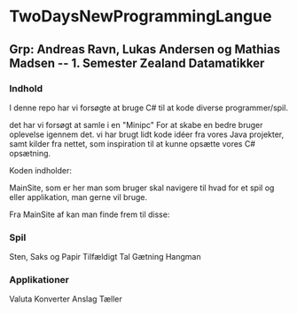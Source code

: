# TwoDaysNewProgrammingLangue
## Grp: Andreas Ravn, Lukas Andersen og Mathias Madsen  -- 1. Semester Zealand Datamatikker

### Indhold

I denne repo har vi forsøgte at bruge C# til at kode diverse programmer/spil. 

det har vi forsøgt at samle i en "Minipc" For at skabe en bedre bruger oplevelse igennem det. 
vi har brugt lidt kode idéer fra vores Java projekter, samt kilder fra nettet, som inspiration til at kunne opsætte vores C# opsætning. 

Koden indholder:

MainSite, som er her man som bruger skal navigere til hvad for et spil og eller applikation, man gerne vil bruge.

Fra MainSite af kan man finde frem til disse:

### Spil
Sten, Saks og Papir
Tilfældigt Tal Gætning
Hangman

### Applikationer
Valuta Konverter
Anslag Tæller
